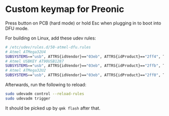 # Custom keymap for Preonic

Press button on PCB (hard mode) or hold Esc when plugging in to boot into DFU mode.

For building on Linux, add these udev rules:

```bash
# /etc/udev/rules.d/50-atmel-dfu.rules
# Atmel ATMega32U4
SUBSYSTEMS=="usb", ATTRS{idVendor}=="03eb", ATTRS{idProduct}=="2ff4", TAG+="uaccess", RUN{builtin}+="uaccess"
# Atmel USBKEY AT90USB1287
SUBSYSTEMS=="usb", ATTRS{idVendor}=="03eb", ATTRS{idProduct}=="2ffb", TAG+="uaccess", RUN{builtin}+="uaccess"
# Atmel ATMega32U2
SUBSYSTEMS=="usb", ATTRS{idVendor}=="03eb", ATTRS{idProduct}=="2ff0", TAG+="uaccess", RUN{builtin}+="uaccess"
```

Afterwards, run the following to reload:

```bash
sudo udevadm control --reload-rules
sudo udevadm trigger
```

It should be picked up by `qmk flash` after that.

